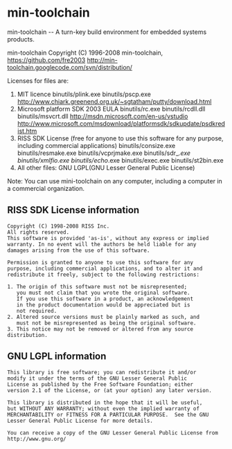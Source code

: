 # min-toolchain
min-toolchain -- A turn-key build environment for embedded systems products.

  min-toolchain Copyright (C) 1996-2008 min-toolchain, 
  https://github.com/fre2003
  http://min-toolchain.googlecode.com/svn/distribution/

  Licenses for files are:
   1) MIT licence
      binutils/plink.exe
      binutils/pscp.exe
      http://www.chiark.greenend.org.uk/~sgtatham/putty/download.html
   2) Microsoft platform SDK 2003 EULA
      binutils/rc.exe
      binutils/rcdll.dll
      binutils/msvcrt.dll
      http://msdn.microsoft.com/en-us/vstudio
      http://www.microsoft.com/msdownload/platformsdk/sdkupdate/psdkredist.htm
   3) RISS SDK License (free for anyone to use this software for any purpose, including commercial applications)
      binutils/consize.exe
      binutils/resmake.exe
      binutils/vcprjmake.exe
      binutils/sdr_*.exe
      binutils/xmlfio.exe
      binutils/echo*.exe
      binutils/exec.exe
      binutils/st2bin.exe
   4) All other files:
      GNU LGPL(GNU Lesser General Public License)

  Note:
    You can use mini-toolchain on any computer, including a computer in a commercial 
    organization.


  RISS SDK License information
  --------------------	
    Copyright (C) 1998-2008 RISS Inc.
    All rights reserved.
    This software is provided 'as-is', without any express or implied 
    warranty. In no event will the authors be held liable for any 
    damages arising from the use of this software.

    Permission is granted to anyone to use this software for any 
    purpose, including commercial applications, and to alter it and 
    redistribute it freely, subject to the following restrictions:

    1. The origin of this software must not be misrepresented; 
       you must not claim that you wrote the original software. 
       If you use this software in a product, an acknowledgement
       in the product documentation would be appreciated but is 
       not required.
    2. Altered source versions must be plainly marked as such, and
       must not be misrepresented as being the original software.
    3. This notice may not be removed or altered from any source distribution.

  GNU LGPL information
  --------------------

    This library is free software; you can redistribute it and/or
    modify it under the terms of the GNU Lesser General Public
    License as published by the Free Software Foundation; either
    version 2.1 of the License, or (at your option) any later version.

    This library is distributed in the hope that it will be useful,
    but WITHOUT ANY WARRANTY; without even the implied warranty of
    MERCHANTABILITY or FITNESS FOR A PARTICULAR PURPOSE.  See the GNU
    Lesser General Public License for more details.

    You can receive a copy of the GNU Lesser General Public License from 
    http://www.gnu.org/
